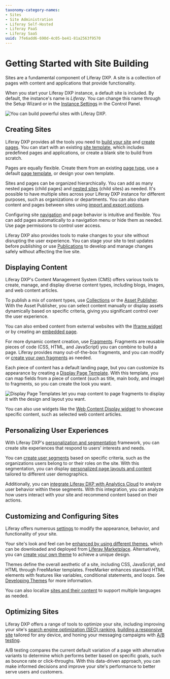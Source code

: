 ```yaml
---
taxonomy-category-names:
- Sites
- Site Administration
- Liferay Self-Hosted
- Liferay PaaS
- Liferay SaaS
uuid: 7fe6add6-690d-4c05-be41-81a2563f9570
---
```


# Getting Started with Site Building

Sites are a fundamental component of Liferay DXP. A site is a collection of pages with content and applications that provide functionality.

When you start your Liferay DXP instance, a default site is included. By default, the instance's name is *Liferay*. You can change this name through the Setup Wizard or in the [Instance Settings](../system-administration/configuring-liferay/virtual-instances/instance-configuration.md) in the Control Panel.

![You can build powerful sites with Liferay DXP.](./getting-started-with-site-building/images/01.png)

## Creating Sites

Liferay DXP provides all the tools you need to [build your site](./sites/adding-a-site.md) and [create pages](./creating-pages/adding-pages/adding-a-page-to-a-site.md). You can start with an existing [site template](./sites/site-templates.md), which includes predefined pages and applications, or create a blank site to build from scratch.

Pages are equally flexible. Create them from an existing [page type](./creating-pages/understanding-pages.md), use a default [page template](./creating-pages/adding-pages/creating-a-page-template.md), or design your own template.

Sites and pages can be organized hierarchically. You can add as many nested pages (child pages) and [nested sites](./sites/site-hierarchies.md) (child sites) as needed. It's possible to have multiple sites across your Liferay DXP instance for different purposes, such as organizations or departments. You can also share content and pages between sites using [import and export options](./sites/exporting-importing-site-pages-and-content.md).

Configuring site [navigation](./site-navigation/using-the-navigation-menus-application.md) and page behavior is intuitive and flexible. You can add pages automatically to a navigation menu or hide them as needed. Use page permissions to control user access.

Liferay DXP also provides tools to make changes to your site without disrupting the user experience. You can stage your site to test updates before publishing or use [Publications](./publishing-tools/publications.md) to develop and manage changes safely without affecting the live site.

## Displaying Content

Liferay DXP's Content Management System (CMS) offers various tools to create, manage, and display diverse content types, including blogs, images, and web content articles.

To publish a mix of content types, use [Collections](../site-building/displaying-content/collections-and-collection-pages/displaying-collections.md) or the [Asset Publisher](./displaying-content/using-the-asset-publisher-widget/displaying-assets-using-the-asset-publisher-widget.md). With the Asset Publisher, you can select content manually or display assets dynamically based on specific criteria, giving you significant control over the user experience.

You can also embed content from external websites with the [Iframe widget](./displaying-content/additional-content-display-options/using-the-iframe-widget.md) or by creating an [embedded page](./creating-pages/understanding-pages/other-page-types.md#embedded).

For more dynamic content creation, use [Fragments](./creating-pages/page-fragments-and-widgets/using-fragments.md). Fragments are reusable pieces of code (CSS, HTML, and JavaScript) you can combine to build a page. Liferay provides many out-of-the-box fragments, and you can modify or [create your own fragments](./developer-guide/developing-page-fragments/developing-fragments-intro.md) as needed.

Each piece of content has a default landing page, but you can customize its appearance by creating a [Display Page Template](./displaying-content/using-display-page-templates.md). With this template, you can map fields from a piece of content (such as title, main body, and image) to fragments, so you can create the look you want.

![Display Page Templates let you map content to page fragments to display it with the design and layout you want.](./getting-started-with-site-building/images/02.png)

You can also use widgets like the [Web Content Display widget](./displaying-content/additional-content-display-options/using-the-web-content-display-widget.md) to showcase specific content, such as selected web content articles.

## Personalizing User Experiences

With Liferay DXP's [personalization and segmentation](./personalizing-site-experience.md) framework, you can create site experiences that respond to users' interests and needs.

You can [create user segments](./personalizing-site-experience/segmentation/creating-and-managing-user-segments.md) based on specific criteria, such as the organizations users belong to or their roles on the site. With this segmentation, you can display [personalized page layouts and content](./personalizing-site-experience/experience-personalization/content-page-personalization.md) tailored to different user demographics.

Additionally, you can [integrate Liferay DXP with Analytics Cloud](https://learn.liferay.com/w/analytics-cloud/getting-started/connecting-liferay-dxp-to-analytics-cloud) to analyze user behavior within these segments. With this integration, you can analyze how users interact with your site and recommend content based on their actions.

## Customizing and Configuring Sites

Liferay offers numerous [settings](./site-settings/site-settings-ui-reference.md) to modify the appearance, behavior, and functionality of your site.

Your site's look and feel can be [enhanced by using different themes](../getting-started/changing-your-sites-appearance.md), which can be downloaded and deployed from [Liferay Marketplace](../system-administration/installing-and-managing-apps/using-marketplace.md). Alternatively, you can [create your own theme](../liferay-development/customizing-liferays-look-and-feel/themes/theme-development/setting-up-an-environment-and-creating-a-theme.md) to achieve a unique design.

Themes define the overall aesthetic of a site, including CSS, JavaScript, and HTML through FreeMarker templates. FreeMarker enhances standard HTML elements with features like variables, conditional statements, and loops. See [Developing Themes](./developer-guide.md) for more information.

You can also localize [sites and their content](./site-settings/site-localization.md) to support multiple languages as needed.

## Optimizing Sites

Liferay DXP offers a range of tools to optimize your site, including improving your site's [search engine optimization (SEO) ranking](../site-building/displaying-content/using-display-page-templates/configuring-seo-and-open-graph.md), [building a responsive site](./optimizing-sites/building-a-responsive-site.md) tailored for any device, and honing your messaging campaigns with [A/B testing](../site-building/optimizing-sites/ab-testing/ab-testing.md).

A/B testing compares the current default variation of a page with alternative variants to determine which performs better based on specific goals, such as bounce rate or click-throughs. With this data-driven approach, you can make informed decisions and improve your site's performance to better serve users and customers.
